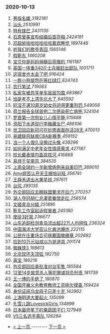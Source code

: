 ### 2020-10-13 
1. [ 男版名媛 ](https://s.weibo.com/weibo?q=%E7%94%B7%E7%89%88%E5%90%8D%E5%AA%9B&Refer=top) *3182181*
1. [ 汕头 ](https://s.weibo.com/weibo?q=%E6%B1%95%E5%A4%B4&Refer=top) *2510991*
1. [ 特有锋芒 ](https://s.weibo.com/weibo?q=%23%E7%89%B9%E6%9C%89%E9%94%8B%E8%8A%92%23&topic_ad=1&Refer=top) *2431135*
1. [ 石原里美宣布结婚后首亮相 ](https://s.weibo.com/weibo?q=%23%E7%9F%B3%E5%8E%9F%E9%87%8C%E7%BE%8E%E5%AE%A3%E5%B8%83%E7%BB%93%E5%A9%9A%E5%90%8E%E9%A6%96%E4%BA%AE%E7%9B%B8%23&Refer=top) *2424191*
1. [ 邓超偷拍哈哈哈哈哈嘉宾睡觉 ](https://s.weibo.com/weibo?q=%E9%82%93%E8%B6%85%E5%81%B7%E6%8B%8D%E5%93%88%E5%93%88%E5%93%88%E5%93%88%E5%93%88%E5%98%89%E5%AE%BE%E7%9D%A1%E8%A7%89&Refer=top) *1897446*
1. [ 听我们的歌爷青回 ](https://s.weibo.com/weibo?q=%23%E5%90%AC%E6%88%91%E4%BB%AC%E7%9A%84%E6%AD%8C%E7%88%B7%E9%9D%92%E5%9B%9E%23&Refer=top) *1565146*
1. [ 假靳东 ](https://s.weibo.com/weibo?q=%E5%81%87%E9%9D%B3%E4%B8%9C&Refer=top) *1460208*
1. [ 宝贝你是妈妈捐髓后获赠的 ](https://s.weibo.com/weibo?q=%23%E5%AE%9D%E8%B4%9D%E4%BD%A0%E6%98%AF%E5%A6%88%E5%A6%88%E6%8D%90%E9%AB%93%E5%90%8E%E8%8E%B7%E8%B5%A0%E7%9A%84%23&Refer=top) *1161187*
1. [ 英国一体重340斤士兵被赶出部队 ](https://s.weibo.com/weibo?q=%23%E8%8B%B1%E5%9B%BD%E4%B8%80%E4%BD%93%E9%87%8D340%E6%96%A4%E5%A3%AB%E5%85%B5%E8%A2%AB%E8%B5%B6%E5%87%BA%E9%83%A8%E9%98%9F%23&Refer=top) *1001711*
1. [ 这宿舍也太会了吧 ](https://s.weibo.com/weibo?q=%23%E8%BF%99%E5%AE%BF%E8%88%8D%E4%B9%9F%E5%A4%AA%E4%BC%9A%E4%BA%86%E5%90%A7%23&Refer=top) *916424*
1. [ 一群小狗居然在等红绿灯 ](https://s.weibo.com/weibo?q=%23%E4%B8%80%E7%BE%A4%E5%B0%8F%E7%8B%97%E5%B1%85%E7%84%B6%E5%9C%A8%E7%AD%89%E7%BA%A2%E7%BB%BF%E7%81%AF%23&Refer=top) *824743*
1. [ 农行笔试 ](https://s.weibo.com/weibo?q=%E5%86%9C%E8%A1%8C%E7%AC%94%E8%AF%95&Refer=top) *719083*
1. [ 私家车被共享单车层层包围 ](https://s.weibo.com/weibo?q=%23%E7%A7%81%E5%AE%B6%E8%BD%A6%E8%A2%AB%E5%85%B1%E4%BA%AB%E5%8D%95%E8%BD%A6%E5%B1%82%E5%B1%82%E5%8C%85%E5%9B%B4%23&Refer=top) *683867*
1. [ 怕是考不上清华北大了 ](https://s.weibo.com/weibo?q=%23%E6%80%95%E6%98%AF%E8%80%83%E4%B8%8D%E4%B8%8A%E6%B8%85%E5%8D%8E%E5%8C%97%E5%A4%A7%E4%BA%86%23&Refer=top) *645592*
1. [ 奸淫不满10周岁幼女将适用更重刑罚 ](https://s.weibo.com/weibo?q=%23%E5%A5%B8%E6%B7%AB%E4%B8%8D%E6%BB%A110%E5%91%A8%E5%B2%81%E5%B9%BC%E5%A5%B3%E5%B0%86%E9%80%82%E7%94%A8%E6%9B%B4%E9%87%8D%E5%88%91%E7%BD%9A%23&Refer=top) *549056*
1. [ 荷兰报告全球首例二次感染死亡病例 ](https://s.weibo.com/weibo?q=%23%E8%8D%B7%E5%85%B0%E6%8A%A5%E5%91%8A%E5%85%A8%E7%90%83%E9%A6%96%E4%BE%8B%E4%BA%8C%E6%AC%A1%E6%84%9F%E6%9F%93%E6%AD%BB%E4%BA%A1%E7%97%85%E4%BE%8B%23&Refer=top) *524104*
1. [ 罗晋第一次抱女儿心情平静 ](https://s.weibo.com/weibo?q=%23%E7%BD%97%E6%99%8B%E7%AC%AC%E4%B8%80%E6%AC%A1%E6%8A%B1%E5%A5%B3%E5%84%BF%E5%BF%83%E6%83%85%E5%B9%B3%E9%9D%99%23&Refer=top) *515688*
1. [ 资阳下水道现行李箱藏女尸 ](https://s.weibo.com/weibo?q=%23%E8%B5%84%E9%98%B3%E4%B8%8B%E6%B0%B4%E9%81%93%E7%8E%B0%E8%A1%8C%E6%9D%8E%E7%AE%B1%E8%97%8F%E5%A5%B3%E5%B0%B8%23&Refer=top) *486106*
1. [ 世卫回应新冠可在钞票表面存活28天 ](https://s.weibo.com/weibo?q=%23%E4%B8%96%E5%8D%AB%E5%9B%9E%E5%BA%94%E6%96%B0%E5%86%A0%E5%8F%AF%E5%9C%A8%E9%92%9E%E7%A5%A8%E8%A1%A8%E9%9D%A2%E5%AD%98%E6%B4%BB28%E5%A4%A9%23&Refer=top) *470013*
1. [ 易建联将缺席CBA新赛季 ](https://s.weibo.com/weibo?q=%23%E6%98%93%E5%BB%BA%E8%81%94%E5%B0%86%E7%BC%BA%E5%B8%ADCBA%E6%96%B0%E8%B5%9B%E5%AD%A3%23&Refer=top) *459152*
1. [ 当一个人很久没换过头像 ](https://s.weibo.com/weibo?q=%23%E5%BD%93%E4%B8%80%E4%B8%AA%E4%BA%BA%E5%BE%88%E4%B9%85%E6%B2%A1%E6%8D%A2%E8%BF%87%E5%A4%B4%E5%83%8F%23&Refer=top) *438296*
1. [ 如何满足中老年女性情感需求 ](https://s.weibo.com/weibo?q=%23%E5%A6%82%E4%BD%95%E6%BB%A1%E8%B6%B3%E4%B8%AD%E8%80%81%E5%B9%B4%E5%A5%B3%E6%80%A7%E6%83%85%E6%84%9F%E9%9C%80%E6%B1%82%23&Refer=top) *427187*
1. [ 校长戴表情包面具拔河 ](https://s.weibo.com/weibo?q=%E6%A0%A1%E9%95%BF%E6%88%B4%E8%A1%A8%E6%83%85%E5%8C%85%E9%9D%A2%E5%85%B7%E6%8B%94%E6%B2%B3&Refer=top) *416868*
1. [ 易烊千玺南京 ](https://s.weibo.com/weibo?q=%23%E6%98%93%E7%83%8A%E5%8D%83%E7%8E%BA%E5%8D%97%E4%BA%AC%23&Refer=top) *384535*
1. [ 上周全球约一半新增病例来自美印巴 ](https://s.weibo.com/weibo?q=%23%E4%B8%8A%E5%91%A8%E5%85%A8%E7%90%83%E7%BA%A6%E4%B8%80%E5%8D%8A%E6%96%B0%E5%A2%9E%E7%97%85%E4%BE%8B%E6%9D%A5%E8%87%AA%E7%BE%8E%E5%8D%B0%E5%B7%B4%23&Refer=top) *369010*
1. [ Amy姐否认开天王嫂培训班 ](https://s.weibo.com/weibo?q=Amy%E5%A7%90%E5%90%A6%E8%AE%A4%E5%BC%80%E5%A4%A9%E7%8E%8B%E5%AB%82%E5%9F%B9%E8%AE%AD%E7%8F%AD&Refer=top) *356741*
1. [ 王舜禾退出水果星球 ](https://s.weibo.com/weibo?q=%23%E7%8E%8B%E8%88%9C%E7%A6%BE%E9%80%80%E5%87%BA%E6%B0%B4%E6%9E%9C%E6%98%9F%E7%90%83%23&Refer=top) *297611*
1. [ 台风 ](https://s.weibo.com/weibo?q=%E5%8F%B0%E9%A3%8E&Refer=top) *285135*
1. [ 外交部回应五眼联盟要求开后门 ](https://s.weibo.com/weibo?q=%23%E5%A4%96%E4%BA%A4%E9%83%A8%E5%9B%9E%E5%BA%94%E4%BA%94%E7%9C%BC%E8%81%94%E7%9B%9F%E8%A6%81%E6%B1%82%E5%BC%80%E5%90%8E%E9%97%A8%23&Refer=top) *270257*
1. [ 湖人夺冠胡仁总灌君餐馆走红 ](https://s.weibo.com/weibo?q=%23%E6%B9%96%E4%BA%BA%E5%A4%BA%E5%86%A0%E8%83%A1%E4%BB%81%E6%80%BB%E7%81%8C%E5%90%9B%E9%A4%90%E9%A6%86%E8%B5%B0%E7%BA%A2%23&Refer=top) *256574*
1. [ 文姬青岛分姬 ](https://s.weibo.com/weibo?q=%23%E6%96%87%E5%A7%AC%E9%9D%92%E5%B2%9B%E5%88%86%E5%A7%AC%23&Refer=top) *251895*
1. [ 靳东工作室起诉假冒者 ](https://s.weibo.com/weibo?q=%23%E9%9D%B3%E4%B8%9C%E5%B7%A5%E4%BD%9C%E5%AE%A4%E8%B5%B7%E8%AF%89%E5%81%87%E5%86%92%E8%80%85%23&Refer=top) *245180*
1. [ 使徒3好哭 ](https://s.weibo.com/weibo?q=%23%E4%BD%BF%E5%BE%923%E5%A5%BD%E5%93%AD%23&Refer=top) *236677*
1. [ 山东追踪检测青岛流出超22万人均阴性 ](https://s.weibo.com/weibo?q=%23%E5%B1%B1%E4%B8%9C%E8%BF%BD%E8%B8%AA%E6%A3%80%E6%B5%8B%E9%9D%92%E5%B2%9B%E6%B5%81%E5%87%BA%E8%B6%8522%E4%B8%87%E4%BA%BA%E5%9D%87%E9%98%B4%E6%80%A7%23&Refer=top) *236324*
1. [ 中国海洋大学否认化粪池爆炸 ](https://s.weibo.com/weibo?q=%23%E4%B8%AD%E5%9B%BD%E6%B5%B7%E6%B4%8B%E5%A4%A7%E5%AD%A6%E5%90%A6%E8%AE%A4%E5%8C%96%E7%B2%AA%E6%B1%A0%E7%88%86%E7%82%B8%23&Refer=top) *222115*
1. [ 公民在庄重场合可佩戴国徽徽章 ](https://s.weibo.com/weibo?q=%23%E5%85%AC%E6%B0%91%E5%9C%A8%E5%BA%84%E9%87%8D%E5%9C%BA%E5%90%88%E5%8F%AF%E4%BD%A9%E6%88%B4%E5%9B%BD%E5%BE%BD%E5%BE%BD%E7%AB%A0%23&Refer=top) *202692*
1. [ 捡到10万元钻戒以为是道具 ](https://s.weibo.com/weibo?q=%23%E6%8D%A1%E5%88%B010%E4%B8%87%E5%85%83%E9%92%BB%E6%88%92%E4%BB%A5%E4%B8%BA%E6%98%AF%E9%81%93%E5%85%B7%23&Refer=top) *201174*
1. [ 蜘蛛侠3 ](https://s.weibo.com/weibo?q=%E8%9C%98%E8%9B%9B%E4%BE%A03&Refer=top) *198613*
1. [ 北京现环天顶弧 ](https://s.weibo.com/weibo?q=%23%E5%8C%97%E4%BA%AC%E7%8E%B0%E7%8E%AF%E5%A4%A9%E9%A1%B6%E5%BC%A7%23&Refer=top) *192750*
1. [ 喜宝 ](https://s.weibo.com/weibo?q=%E5%96%9C%E5%AE%9D&Refer=top) *186216*
1. [ 外交部回应美批准对台军售 ](https://s.weibo.com/weibo?q=%23%E5%A4%96%E4%BA%A4%E9%83%A8%E5%9B%9E%E5%BA%94%E7%BE%8E%E6%89%B9%E5%87%86%E5%AF%B9%E5%8F%B0%E5%86%9B%E5%94%AE%23&Refer=top) *185584*
1. [ 12至14岁故意杀人等犯罪或将负刑责 ](https://s.weibo.com/weibo?q=%2312%E8%87%B314%E5%B2%81%E6%95%85%E6%84%8F%E6%9D%80%E4%BA%BA%E7%AD%89%E7%8A%AF%E7%BD%AA%E6%88%96%E5%B0%86%E8%B4%9F%E5%88%91%E8%B4%A3%23&Refer=top) *181739*
1. [ 王一博的手绝了 ](https://s.weibo.com/weibo?q=%23%E7%8E%8B%E4%B8%80%E5%8D%9A%E7%9A%84%E6%89%8B%E7%BB%9D%E4%BA%86%23&Refer=top) *180870*
1. [ 全国开展义务教育教师工资拖欠摸查 ](https://s.weibo.com/weibo?q=%23%E5%85%A8%E5%9B%BD%E5%BC%80%E5%B1%95%E4%B9%89%E5%8A%A1%E6%95%99%E8%82%B2%E6%95%99%E5%B8%88%E5%B7%A5%E8%B5%84%E6%8B%96%E6%AC%A0%E6%91%B8%E6%9F%A5%23&Refer=top) *159424*
1. [ 身份证闹乌龙母子只差十岁 ](https://s.weibo.com/weibo?q=%23%E8%BA%AB%E4%BB%BD%E8%AF%81%E9%97%B9%E4%B9%8C%E9%BE%99%E6%AF%8D%E5%AD%90%E5%8F%AA%E5%B7%AE%E5%8D%81%E5%B2%81%23&Refer=top) *142962*
1. [ 上海明道大厦起火 ](https://s.weibo.com/weibo?q=%E4%B8%8A%E6%B5%B7%E6%98%8E%E9%81%93%E5%A4%A7%E5%8E%A6%E8%B5%B7%E7%81%AB&Refer=top) *135099*
1. [ 孔雪儿跳LovesickGirls ](https://s.weibo.com/weibo?q=%23%E5%AD%94%E9%9B%AA%E5%84%BF%E8%B7%B3LovesickGirls%23&Refer=top) *134899*
1. [ 日本画师笔下的果蔬团子们 ](https://s.weibo.com/weibo?q=%23%E6%97%A5%E6%9C%AC%E7%94%BB%E5%B8%88%E7%AC%94%E4%B8%8B%E7%9A%84%E6%9E%9C%E8%94%AC%E5%9B%A2%E5%AD%90%E4%BB%AC%23&Refer=top) *127949*
1. [ V5三名选手离队 ](https://s.weibo.com/weibo?q=%23V5%E4%B8%89%E5%90%8D%E9%80%89%E6%89%8B%E7%A6%BB%E9%98%9F%23&Refer=top) *126284* 

- [ < 上一页 ](https://github.com/able8/weibo-hot-record/blob/master/2020-10-12.md) -------- [ 下一页 > ](https://github.com/able8/weibo-hot-record/blob/master/2020-10-14.md)